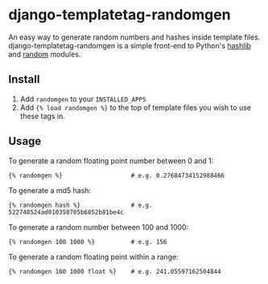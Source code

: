 django-templatetag-randomgen
============================

An easy way to generate random numbers and hashes inside template files.  
django-templatetag-randomgen is a simple front-end to Python's [hashlib](http://docs.python.org/library/hashlib.html) and [random](http://docs.python.org/library/random.html) modules.

## Install

1. Add ``randomgen`` to your ``INSTALLED_APPS`` 
2. Add ``{% load randomgen %}`` to the top of template files you wish to use these tags in.

## Usage
    
To generate a random floating point number between 0 and 1:

    {% randomgen %}                   # e.g. 0.27684734152988466
    
To generate a md5 hash:

    {% randomgen hash %}              # e.g. 522748524ad010358705b6852b81be4c

To generate a random number between 100 and 1000:

    {% randomgen 100 1000 %}          # e.g. 156
    
To generate a random floating point within a range:

    {% randomgen 100 1000 float %}    # e.g. 241.05597162504844
